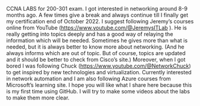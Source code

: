 CCNA LABS for 200-301 exam.
I got interested in networking around 8-9 months ago.
A few times give a break and always continue till I finally get my certification end of October 2022.
I suggest following Jeremy’s courses online from YouTube (https://www.youtube.com/@JeremysITLab ). He is really getting into topics deeply and has a good way of relaying the information which will be needed. Sometimes he gives more than what is needed, but it is always better to know more about networking. (And he always informs which are out of topic. But of course, topics are updated and it should be better to check from Cisco’s site.)
Moreover, when I got bored I was following Chuck  (https://www.youtube.com/@NetworkChuck) to get inspired by new technologies and virtualization.
Currently interested in network automation and I am also following Azure courses from Microsoft’s learning site.
I hope you will like what I share here because this is my first time using GitHub. I will try to make some videos about the labs to make them more clear. 
